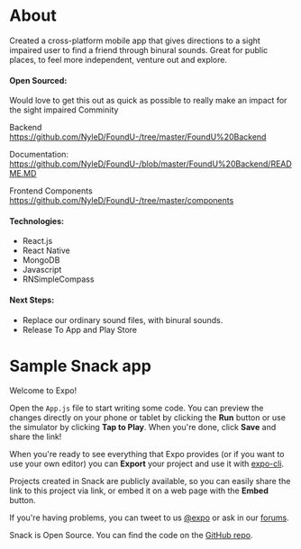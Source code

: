 
# About
Created a cross-platform mobile app that gives directions to a sight impaired user to find a friend through binural sounds. Great for public places, to feel more independent, venture out and explore.

#### Open Sourced: 
Would love to get this out as quick as possible to really make an impact for the sight impaired Comminity

Backend
https://github.com/NyleD/FoundU-/tree/master/FoundU%20Backend

Documentation: https://github.com/NyleD/FoundU-/blob/master/FoundU%20Backend/README.MD

Frontend Components
https://github.com/NyleD/FoundU-/tree/master/components

#### Technologies: 
- React.js
- React Native
- MongoDB
- Javascript
- RNSimpleCompass

#### Next Steps:
- Replace our ordinary sound files, with binural sounds. 
- Release To App and Play Store


# Sample Snack app

Welcome to Expo!

Open the `App.js` file to start writing some code. You can preview the changes directly on your phone or tablet by clicking the **Run** button or use the simulator by clicking **Tap to Play**. When you're done, click **Save** and share the link!

When you're ready to see everything that Expo provides (or if you want to use your own editor) you can **Export** your project and use it with [expo-cli](https://docs.expo.io/versions/latest/introduction/installation.html).

Projects created in Snack are publicly available, so you can easily share the link to this project via link, or embed it on a web page with the **Embed** button.

If you're having problems, you can tweet to us [@expo](https://twitter.com/expo) or ask in our [forums](https://forums.expo.io).

Snack is Open Source. You can find the code on the [GitHub repo](https://github.com/expo/snack-web).
